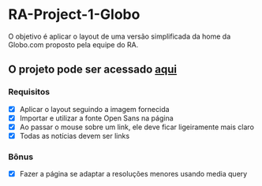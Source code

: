 # RA-Project-1-Globo
O objetivo é aplicar o layout de uma versão simplificada da home da Globo.com proposto pela equipe do RA.



## O projeto pode ser acessado <a href="https://ra-projeto-1-globo.netlify.app">aqui</a>

### Requisitos
 - [x] Aplicar o layout seguindo a imagem fornecida
 - [x] Importar e utilizar a fonte Open Sans na página
 - [x] Ao passar o mouse sobre um link, ele deve ficar ligeiramente mais claro
 - [x] Todas as notícias devem ser links
 ### Bônus
 - [x] Fazer a página se adaptar a resoluções menores usando media query
 
 
